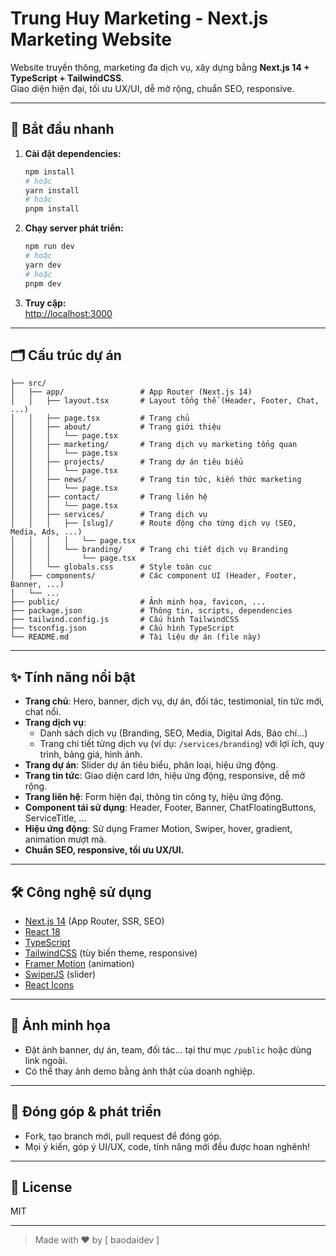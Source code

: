 # Trung Huy Marketing - Next.js Marketing Website

Website truyền thông, marketing đa dịch vụ, xây dựng bằng **Next.js 14 + TypeScript + TailwindCSS**.  
Giao diện hiện đại, tối ưu UX/UI, dễ mở rộng, chuẩn SEO, responsive.

---

## 🚀 Bắt đầu nhanh

1. **Cài đặt dependencies:**
   ```bash
   npm install
   # hoặc
   yarn install
   # hoặc
   pnpm install
   ```

2. **Chạy server phát triển:**
   ```bash
   npm run dev
   # hoặc
   yarn dev
   # hoặc
   pnpm dev
   ```

3. **Truy cập:**  
   [http://localhost:3000](http://localhost:3000)

---

## 🗂️ Cấu trúc dự án

```
├── src/
│   ├── app/                 # App Router (Next.js 14)
│   │   ├── layout.tsx       # Layout tổng thể (Header, Footer, Chat, ...)
│   │   ├── page.tsx         # Trang chủ
│   │   ├── about/           # Trang giới thiệu
│   │   │   └── page.tsx
│   │   ├── marketing/       # Trang dịch vụ marketing tổng quan
│   │   │   └── page.tsx
│   │   ├── projects/        # Trang dự án tiêu biểu
│   │   │   └── page.tsx
│   │   ├── news/            # Trang tin tức, kiến thức marketing
│   │   │   └── page.tsx
│   │   ├── contact/         # Trang liên hệ
│   │   │   └── page.tsx
│   │   ├── services/        # Trang dịch vụ
│   │   │   ├── [slug]/      # Route động cho từng dịch vụ (SEO, Media, Ads, ...)
│   │   │   │   └── page.tsx
│   │   │   └── branding/    # Trang chi tiết dịch vụ Branding
│   │   │       └── page.tsx
│   │   └── globals.css      # Style toàn cục
│   ├── components/          # Các component UI (Header, Footer, Banner, ...)
│   └── ...
├── public/                  # Ảnh minh họa, favicon, ...
├── package.json             # Thông tin, scripts, dependencies
├── tailwind.config.js       # Cấu hình TailwindCSS
├── tsconfig.json            # Cấu hình TypeScript
└── README.md                # Tài liệu dự án (file này)
```

---

## ✨ Tính năng nổi bật

- **Trang chủ**: Hero, banner, dịch vụ, dự án, đối tác, testimonial, tin tức mới, chat nổi.
- **Trang dịch vụ**:  
  - Danh sách dịch vụ (Branding, SEO, Media, Digital Ads, Báo chí...)
  - Trang chi tiết từng dịch vụ (ví dụ: `/services/branding`) với lợi ích, quy trình, bảng giá, hình ảnh.
- **Trang dự án**: Slider dự án tiêu biểu, phân loại, hiệu ứng động.
- **Trang tin tức**: Giao diện card lớn, hiệu ứng động, responsive, dễ mở rộng.
- **Trang liên hệ**: Form hiện đại, thông tin công ty, hiệu ứng động.
- **Component tái sử dụng**: Header, Footer, Banner, ChatFloatingButtons, ServiceTitle, ...
- **Hiệu ứng động**: Sử dụng Framer Motion, Swiper, hover, gradient, animation mượt mà.
- **Chuẩn SEO, responsive, tối ưu UX/UI.**

---

## 🛠️ Công nghệ sử dụng

- [Next.js 14](https://nextjs.org/) (App Router, SSR, SEO)
- [React 18](https://react.dev/)
- [TypeScript](https://www.typescriptlang.org/)
- [TailwindCSS](https://tailwindcss.com/) (tùy biến theme, responsive)
- [Framer Motion](https://www.framer.com/motion/) (animation)
- [SwiperJS](https://swiperjs.com/) (slider)
- [React Icons](https://react-icons.github.io/react-icons/)

---

## 📸 Ảnh minh họa

- Đặt ảnh banner, dự án, team, đối tác... tại thư mục `/public` hoặc dùng link ngoài.
- Có thể thay ảnh demo bằng ảnh thật của doanh nghiệp.

---

## 📝 Đóng góp & phát triển

- Fork, tạo branch mới, pull request để đóng góp.
- Mọi ý kiến, góp ý UI/UX, code, tính năng mới đều được hoan nghênh!

---

## 📄 License

MIT

---

> Made with ❤️ by [ baodaidev ]